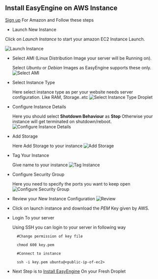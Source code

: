 ## Install EasyEngine on AWS Instance

[Sign up](https://aws.amazon.com/) For Amazon and Follow these steps

- Launch New Instance

Click on *Launch Instance* to start your amazon EC2 Instance Launch.

![Launch Instance](https://rtcamp.com/wp-content/uploads/2014/10/Screenshot-from-2014-08-12-144256.png)

- Select AMI (Linux Distribution Image your server will be Running on).

    Select *Ubuntu* or *Debian* Images as EasyEngine supports these only.
![Select AMI](https://rtcamp.com/wp-content/uploads/2014/10/Screenshot-from-2014-08-12-190655.png)

- Select Instance Type

    Here select instance type as per your website needs server configuration.
    Like RAM, Storage..etc
![Select Instance Type Droplet](https://rtcamp.com/wp-content/uploads/2014/10/Screenshot-from-2014-08-12-190712.png)

- Configure Instance Details

    Here you should select **Shotdown Behaviour** as **Stop** Otherwise your instance will get terminated on shutdown/reboot.
![Configure Instance Details](https://rtcamp.com/wp-content/uploads/2014/10/Screenshot-from-2014-08-12-190908.png)

- Add Storage

    Here Add Storage to your instance
![Add Storage](https://rtcamp.com/wp-content/uploads/2014/10/Screenshot-from-2014-08-12-191842.png)

- Tag Your Instance

    Give name to your instance
    ![Tag Instance](https://rtcamp.com/wp-content/uploads/2014/10/Screenshot-from-2014-08-12-191141.png)

- Configure Security Group

    Here you need to specify the ports you want to keep open
    ![Configure Security Group](https://rtcamp.com/wp-content/uploads/2014/10/Selection_021.png)

- Review your New Instance Configuration
    ![Review](https://rtcamp.com/wp-content/uploads/2014/10/Screenshot-from-2014-08-12-1913031.png)

-   Click on launch instance and download the *PEM* Key given by AWS.

- Login To your server

    Using SSH you can login to your server in following way

        #Change permission of key file

        chmod 600 key.pem

        #Connect to instance

        ssh -i key.pem ubuntu@<public-ip-of-ec2>

- Next Step is to [Install EasyEngine](/easyengine/#QuickSetup) On your Fresh Droplet
